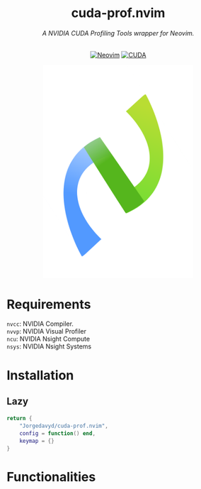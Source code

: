 <div align="center">


# cuda-prof.nvim
###### A NVIDIA CUDA Profiling Tools wrapper for Neovim.

[![Neovim](https://img.shields.io/badge/Neovim-blue.svg?style=for-the-badge&logo=neovim)](https://neovim.io)
[![CUDA](https://img.shields.io/badge/CUDA-green.svg?style=for-the-badge&logo=nvidia)](https://neovim.io)

<img height="480" src="/assets/cuda-prof-logo.png" />
</div>

# Requirements
`nvcc`: NVIDIA Compiler. \
`nvvp`: NVIDIA Visual Profiler \
`ncu`: NVIDIA Nsight Compute \
`nsys`: NVIDIA Nsight Systems

# Installation
## Lazy
```lua
return {
    "Jorgedavyd/cuda-prof.nvim",
    config = function() end,
    keymap = {}
}
```

# Functionalities


